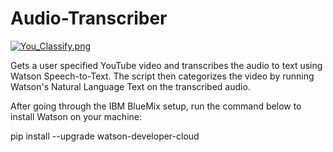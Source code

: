 # Audio-Transcriber

[![You_Classify.png](https://s14.postimg.org/h4pr8m6k1/You_Classify.png)](https://postimg.org/image/654jx0g4t/)

Gets a user specified YouTube video and transcribes the audio to text using Watson Speech-to-Text. The script then categorizes the video by running Watson's Natural Language
Text on the transcribed audio.

After going through the IBM BlueMix setup, run the command below to install Watson on your machine:

pip install --upgrade watson-developer-cloud

